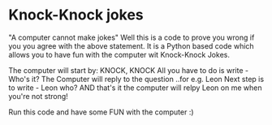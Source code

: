 # Knock-Knock jokes
"A computer cannot make jokes"
Well this is a code to prove you wrong if you you agree with the above statement.
It is a Python based code which allows you to have fun with the computer wit Knock-Knock Jokes.

The computer will start by: KNOCK, KNOCK
All you have to do is write  -   Who's it?
The Computer will reply to the question ..for e.g. Leon
Next step is to write -   Leon who?
AND that's it the computer will relpy Leon on me when you're not strong!


Run this code and have some FUN with the computer  :)

 
